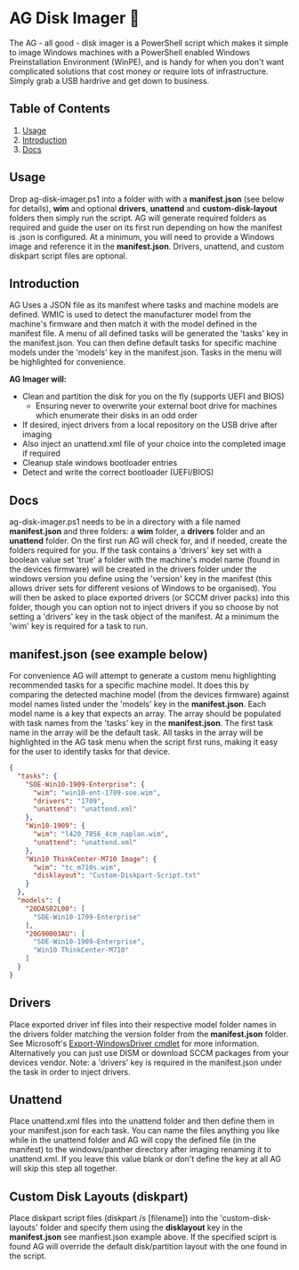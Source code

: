 # AG Disk Imager 🌄

The AG - all good - disk imager is a PowerShell script which makes it simple to image Windows machines
with a PowerShell enabled Windows Preinstallation Environment (WinPE), and is handy for when you don't want
complicated solutions that cost money or require lots of infrastructure. Simply grab a USB hardrive and get down to business.
  
## Table of Contents

1. [Usage](#Usage)
2. [Introduction](#Introduction)
3. [Docs](#Docs)

## Usage

Drop ag-disk-imager.ps1 into a folder with with a **manifest.json** (see below for details), **wim** and optional **drivers**, **unattend** and **custom-disk-layout** folders then simply run the script. AG will generate required folders as required and guide the user on its first run depending on how the manifest is .json is configured. At a minimum, you will need to provide a Windows image and reference it in the **manifest.json**. Drivers, unattend, and custom diskpart script files are optional.

## Introduction

AG Uses a JSON file as its manifest where tasks and machine models are defined. WMIC is used to detect the manufacturer model from the machine's firmware and then match it with the model defined in the manifest file. A menu of all defined tasks will be generated  the 'tasks' key in the manifest.json. You can then define default tasks for specific machine models under the 'models' key in the manifest.json. Tasks in the menu will be highlighted for convenience.
  
**AG Imager will:**

* Clean and partition the disk for you on the fly (supports UEFI and BIOS)
  * Ensuring never to overwrite your external boot drive for machines which enumerate their disks in an odd order
* If desired, inject drivers from a local repository on the USB drive after imaging
* Also inject an unattend.xml file of your choice into the completed image if required
* Cleanup stale windows bootloader entries
* Detect and write the correct bootloader (UEFI/BIOS)

## Docs

ag-disk-imager.ps1 needs to be in a directory with a file named **manifest.json** and three folders: a **wim** folder, a **drivers** folder and an **unattend** folder. On the first run AG will check for, and if needed, create the folders required for you. If the task contains a 'drivers' key set with a boolean value set 'true' a folder with the machine's model name (found in the devices firmware) will be created in the drivers folder under the windows version you define using the 'version' key in the manifest (this allows driver sets for different vesions of Windows to be organised). You will then be asked to place exported drivers (or SCCM driver packs) into this folder, though you can option not to inject drivers if you so choose by not setting a 'drivers' key in the task object of the manifest. At a minimum the 'wim' key is required for a task to run.
  
## manifest.json (see example below)

For convenience AG will attempt to generate a custom menu highlighting recommended tasks for a specific machine model. It does this by comparing the detected machine model (from the devices firmware) against model names listed under the 'models' key in the **manifest.json**. Each model name is a key that expects an array. The array should be populated with task names from the 'tasks' key in the **manifest.json**. The first task name in the array will be the default task. All tasks in the array will be highlighted in the AG task menu when the script first runs, making it easy for the user to identify tasks for that device.

```json
{
  "tasks": {
    "SOE-Win10-1909-Enterprise": {
      "wim": "win10-ent-1709-soe.wim",
      "drivers": "1709",
      "unattend": "unattend.xml"
    },
    "Win10-1909": {
      "wim": "l420_7856_4cm_naplan.wim",
      "unattend": "unattend.xml"
    },
    "Win10 ThinkCenter-M710 Image": {
      "wim": "tc_m710s.wim",
      "disklayout": "Custom-Diskpart-Script.txt"
    }
  },
  "models": {
    "20DAS02L00": [
      "SOE-Win10-1709-Enterprise"
    ],
    "20G90003AU": [
      "SOE-Win10-1909-Enterprise",
      "Win10 ThinkCenter-M710"
    ]
  }
}
```

## Drivers

Place exported driver inf files into their respective model folder names in the drivers folder matching the version folder from the **manifest.json** folder. See Microsoft's [Export-WindowsDriver cmdlet](https://docs.microsoft.com/en-us/powershell/module/dism/export-windowsdriver?view=win10-ps) for more information. Alternatively you can just use DISM or download SCCM packages from your devices vendor. Note: a 'drivers' key is required in the manifest.json under the task in order to inject drivers.

## Unattend

Place unattend.xml files into the unattend folder and then define them in your manifest.json for each task. You can name the files anything you like while in the unattend folder and AG will copy the defined file (in the manifest) to the windows/panther directory after imaging renaming it to unattend.xml. If you leave this value blank or don't define the key at all AG will skip this step all together.

## Custom Disk Layouts (diskpart)

Place diskpart script files (diskpart /s [filename]) into the 'custom-disk-layouts' folder and specify them using the **disklayout** key in the **manifest.json** see manfiest.json example above. If the specified sciprt is found AG will override the default disk/partition layout with the one found in the script.